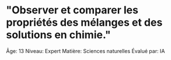 # "Observer et comparer les propriétés des mélanges et des solutions en chimie."

Âge: 13
Niveau: Expert
Matière: Sciences naturelles
Évalué par: IA